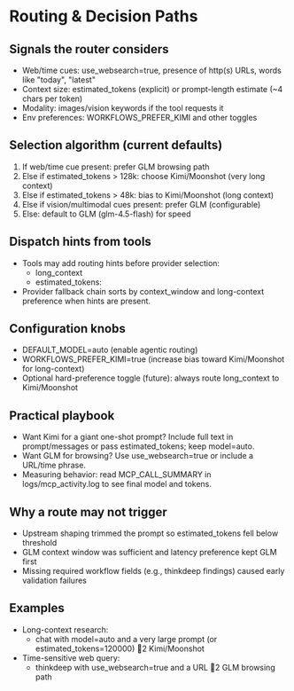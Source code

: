 # Routing & Decision Paths

## Signals the router considers
- Web/time cues: use_websearch=true, presence of http(s) URLs, words like "today", "latest"
- Context size: estimated_tokens (explicit) or prompt-length estimate (~4 chars per token)
- Modality: images/vision keywords if the tool requests it
- Env preferences: WORKFLOWS_PREFER_KIMI and other toggles

## Selection algorithm (current defaults)
1) If web/time cue present: prefer GLM browsing path
2) Else if estimated_tokens > 128k: choose Kimi/Moonshot (very long context)
3) Else if estimated_tokens > 48k: bias to Kimi/Moonshot (long context)
4) Else if vision/multimodal cues present: prefer GLM (configurable)
5) Else: default to GLM (glm-4.5-flash) for speed

## Dispatch hints from tools
- Tools may add routing hints before provider selection:
  - long_context
  - estimated_tokens:<n>
- Provider fallback chain sorts by context_window and long-context preference when hints are present.

## Configuration knobs
- DEFAULT_MODEL=auto (enable agentic routing)
- WORKFLOWS_PREFER_KIMI=true (increase bias toward Kimi/Moonshot for long-context)
- Optional hard-preference toggle (future): always route long_context to Kimi/Moonshot

## Practical playbook
- Want Kimi for a giant one-shot prompt? Include full text in prompt/messages or pass estimated_tokens; keep model=auto.
- Want GLM for browsing? Use use_websearch=true or include a URL/time phrase.
- Measuring behavior: read MCP_CALL_SUMMARY in logs/mcp_activity.log to see final model and tokens.

## Why a route may not trigger
- Upstream shaping trimmed the prompt so estimated_tokens fell below threshold
- GLM context window was sufficient and latency preference kept GLM first
- Missing required workflow fields (e.g., thinkdeep findings) caused early validation failures

## Examples
- Long-context research:
  - chat with model=auto and a very large prompt (or estimated_tokens=120000) 2 Kimi/Moonshot
- Time-sensitive web query:
  - thinkdeep with use_websearch=true and a URL 2 GLM browsing path


